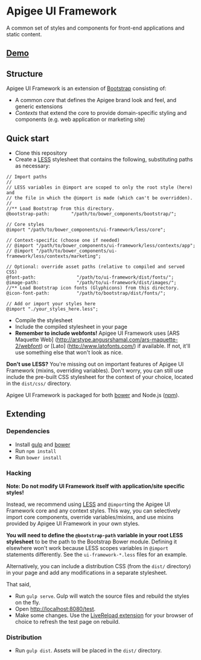 # Apigee UI Framework

A common set of styles and components for front-end applications and static content.

## [Demo](http://apigee.github.io/ui-framework/test/)

## Structure

Apigee UI Framework is an extension of [Bootstrap](http://getbootstrap.com/) consisting
of:

* A common *core* that defines the Apigee brand look and feel, and generic extensions
* *Contexts* that extend the core to provide domain-specific styling and components (e.g. web
  application or marketing site)

## Quick start

* Clone this repository
* Create a [LESS](http://lesscss.org/) stylesheet that contains the following,
substituting paths as necessary:

```
// Import paths
//
// LESS variables in @import are scoped to only the root style (here) and
// the file in which the @import is made (which can't be overridden).
//
//** Load Bootstrap from this directory.
@bootstrap-path:        "/path/to/bower_components/bootstrap/";

// Core styles
@import "/path/to/bower_components/ui-framework/less/core";

// Context-specific (choose one if needed)
// @import "/path/to/bower_components/ui-framework/less/contexts/app";
// @import "/path/to/bower_components/ui-framework/less/contexts/marketing";

// Optional: override asset paths (relative to compiled and served CSS)
@font-path:               "/path/to/ui-framework/dist/fonts/";
@image-path:              "/path/to/ui-framework/dist/images/";
//** Load Bootstrap icon fonts (Glyphicons) from this directory.
@icon-font-path:          "/path/to/bootstrap/dist/fonts/";

// Add or import your styles here
@import "./your_styles_here.less";
```

* Compile the stylesheet
* Include the compiled stylesheet in your page
* **Remember to include webfonts!** Apigee UI Framework uses [ARS Maquette Web]
(http://arstype.angusrshamal.com/ars-maquette-2/webfont) or [Lato]
(http://www.latofonts.com/) if available. If not, it'll use something else
that won't look as nice.

**Don't use LESS?** You're missing out on important features of Apigee UI Framework (mixins,
overriding variables). Don't worry, you can still use include the pre-built CSS stylesheet
for the context of your choice, located in the `dist/css/` directory.

Apigee UI Framework is packaged for both [bower](http://bower.io/) and
Node.js ([npm](https://www.npmjs.org/)).

## Extending

### Dependencies

* Install [gulp](http://gulpjs.com/) and [bower](http://bower.io/)
* Run `npm install`
* Run `bower install`

### Hacking

**Note: Do not modify UI Framework itself with application/site specific styles!**

Instead, we recommend using [LESS](http://lesscss.org/) and `@import`ing
the Apigee UI Framework core and any context styles. This way, you can selectively
import core components, override variables/mixins, and use mixins provided by
Apigee UI Framework in your own styles.

**You will need to define the `@bootstrap-path` variable in your root
LESS stylesheet** to be the path to the Bootstrap Bower module. Defining it
elsewhere won't work because LESS scopes variables in `@import` statements
differently. See the `ui-framework-*.less` files for an example.

Alternatively, you can include a distribution CSS (from the `dist/`
directory) in your page and add any modifications in a separate stylesheet.

That said,

* Run `gulp serve`. Gulp will watch the source files and rebuild the styles on the fly. 
* Open [http://localhost:8080/test](http://localhost:8080/test).
* Make some changes. Use the [LiveReload extension](http://feedback.livereload.com/knowledgebase/articles/86242-how-do-i-install-and-use-the-browser-extensions-)
for your browser of choice to refresh the test page on rebuild.

### Distribution

* Run `gulp dist`. Assets will be placed in the `dist/` directory.
